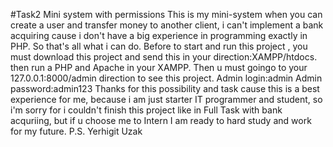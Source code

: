 #Task2 
Mini system with permissions
This is my mini-system when you can create a user and transfer money to another client, i can't implement a bank acquiring cause i don't have a big experience in programming exactly in PHP. So that's all what i can do. Before to start and run this project , you must download this project and send this in your direction:XAMPP/htdocs. then run a PHP and Apache in your XAMPP. Then u must goingo to your 127.0.0.1:8000/admin direction to see this project.
Admin login:admin
Admin password:admin123
Thanks for this possibility and task cause this is a best experience for me, because i am just starter IT programmer and student, so i'm sorry for i couldn't finish this project like in Full Task with bank acquriing, but if u choose me to Intern I am ready to hard study and work for my future.
P.S. Yerhigit Uzak
